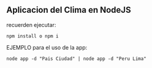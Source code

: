 ## Aplicacion del Clima en NodeJS

recuerden ejecutar:

```
npm install o npm i
```

EJEMPLO para el uso de la app:

```
node app -d "Pais Ciudad" | node app -d "Peru Lima"
```